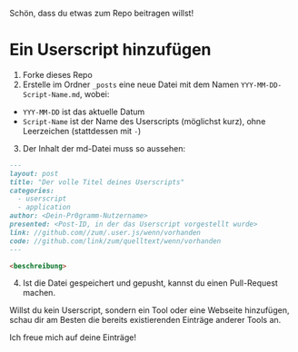 Schön, dass du etwas zum Repo beitragen willst!

# Ein Userscript hinzufügen
1. Forke dieses Repo
2. Erstelle im Ordner `_posts` eine neue Datei mit dem Namen `YYY-MM-DD-Script-Name.md`, wobei:
  - `YYY-MM-DD` ist das aktuelle Datum
  - `Script-Name` ist der Name des Userscripts (möglichst kurz), ohne Leerzeichen (stattdessen mit `-`)
3. Der Inhalt der md-Datei muss so aussehen:
```Markdown
---
layout: post
title: "Der volle Titel deines Userscripts"
categories:
  - userscript
  - application
author: <Dein-Pr0gramm-Nutzername>
presented: <Post-ID, in der das Userscript vorgestellt wurde> 
link: //github.com//zum/.user.js/wenn/vorhanden
code: //github.com/link/zum/quelltext/wenn/vorhanden
---

<beschreibung>
```
4. Ist die Datei gespeichert und gepusht, kannst du einen Pull-Request machen.

Willst du kein Userscript, sondern ein Tool oder eine Webseite hinzufügen, schau dir am Besten die bereits existierenden Einträge anderer Tools an.

Ich freue mich auf deine Einträge!
